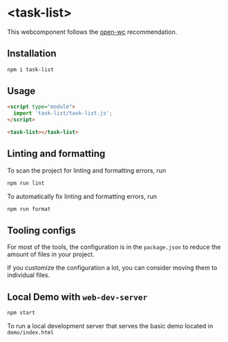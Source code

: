 # \<task-list>

This webcomponent follows the [open-wc](https://github.com/open-wc/open-wc) recommendation.

## Installation

```bash
npm i task-list
```

## Usage

```html
<script type="module">
  import 'task-list/task-list.js';
</script>

<task-list></task-list>
```

## Linting and formatting

To scan the project for linting and formatting errors, run

```bash
npm run lint
```

To automatically fix linting and formatting errors, run

```bash
npm run format
```


## Tooling configs

For most of the tools, the configuration is in the `package.json` to reduce the amount of files in your project.

If you customize the configuration a lot, you can consider moving them to individual files.

## Local Demo with `web-dev-server`

```bash
npm start
```

To run a local development server that serves the basic demo located in `demo/index.html`
